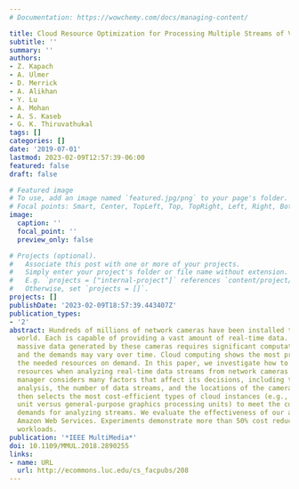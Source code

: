```yaml
---
# Documentation: https://wowchemy.com/docs/managing-content/

title: Cloud Resource Optimization for Processing Multiple Streams of Visual Data
subtitle: ''
summary: ''
authors:
- Z. Kapach
- A. Ulmer
- D. Merrick
- A. Alikhan
- Y. Lu
- A. Mohan
- A. S. Kaseb
- G. K. Thiruvathukal
tags: []
categories: []
date: '2019-07-01'
lastmod: 2023-02-09T12:57:39-06:00
featured: false
draft: false

# Featured image
# To use, add an image named `featured.jpg/png` to your page's folder.
# Focal points: Smart, Center, TopLeft, Top, TopRight, Left, Right, BottomLeft, Bottom, BottomRight.
image:
  caption: ''
  focal_point: ''
  preview_only: false

# Projects (optional).
#   Associate this post with one or more of your projects.
#   Simply enter your project's folder or file name without extension.
#   E.g. `projects = ["internal-project"]` references `content/project/deep-learning/index.md`.
#   Otherwise, set `projects = []`.
projects: []
publishDate: '2023-02-09T18:57:39.443407Z'
publication_types:
- '2'
abstract: Hundreds of millions of network cameras have been installed throughout the
  world. Each is capable of providing a vast amount of real-time data. Analyzing the
  massive data generated by these cameras requires significant computational resources
  and the demands may vary over time. Cloud computing shows the most promise to provide
  the needed resources on demand. In this paper, we investigate how to allocate cloud
  resources when analyzing real-time data streams from network cameras. A resource
  manager considers many factors that affect its decisions, including the types of
  analysis, the number of data streams, and the locations of the cameras. The manager
  then selects the most cost-efficient types of cloud instances (e.g., central processing
  unit versus general-purpose graphics processing units) to meet the computational
  demands for analyzing streams. We evaluate the effectiveness of our approach using
  Amazon Web Services. Experiments demonstrate more than 50% cost reduction for real
  workloads.
publication: '*IEEE MultiMedia*'
doi: 10.1109/MMUL.2018.2890255
links:
- name: URL
  url: http://ecommons.luc.edu/cs_facpubs/208
---
```


